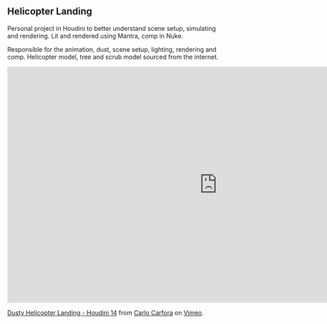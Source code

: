 ## Helicopter Landing

Personal project in Houdini to better understand scene setup, simulating 
and rendering. Lit and rendered using Mantra, comp in Nuke.

Responsible for the animation, dust, scene setup, lighting, rendering and comp.
Helicopter model, tree and scrub model sourced from the internet.

<iframe src="https://player.vimeo.com/video/142963722" width="960" height="540" frameborder="0" webkitallowfullscreen mozallowfullscreen allowfullscreen></iframe> <p><a href="https://vimeo.com/142963722">Dusty Helicopter Landing - Houdini 14</a> from <a href="https://vimeo.com/carlocarfora">Carlo Carfora</a> on <a href="https://vimeo.com">Vimeo</a>.</p>




